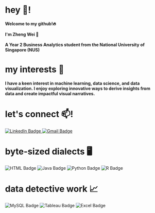 <h1 align="left">hey 👋!</h1>
<h4 align="left">Welcome to my github!🔥<br><br>
I'm Zheng Wei 🐳<br><br>
A Year 2 Business Analytics student from the National University of Singapore (NUS) </h4> 
<h1 align="left">my interests 👀</h1>
<h4 align="left">I have a keen interest in machine learning, data science, and data visualization. I enjoy exploring innovative ways to derive insights from data and create impactful visual narratives. <h4>
<h1 align="left">let's connect 📫!</h1>
<a href="https://linkedin.com/in/owzhengwei" target="_blank">
    <img src="https://img.shields.io/badge/LinkedIn-0077B5?style=for-the-badge&logo=linkedin&logoColor=white" alt="LinkedIn Badge"/>
</a>
<a href="mailto:owzhengwei.work@gmail.com" target="_blank">
    <img src="https://img.shields.io/badge/Gmail-D14836?style=for-the-badge&logo=gmail&logoColor=white" alt="Gmail Badge"/>
</a><br>
<h1 align="left">byte-sized dialects 🖥️</span><br></h1>
<div style="display: inline-block;">
    <img src="https://img.shields.io/badge/HTML5-E34F26?style=for-the-badge&logo=html5&logoColor=white" alt="HTML Badge"/>
    <img src="https://img.shields.io/badge/java-%23ED8B00.svg?style=for-the-badge&logo=openjdk&logoColor=white" alt="Java Badge"/> 
    <img src="https://img.shields.io/badge/Python-FFD43B?style=for-the-badge&logo=python&logoColor=blue" alt="Python Badge"/>
    <img src="https://img.shields.io/badge/r-%23276DC3.svg?style=for-the-badge&logo=r&logoColor=white" alt="R Badge"/>
</div>

<h1 align="left">data detective work 📈</span><br></h1>
<div style="display: inline-block;">
    <img src="https://img.shields.io/badge/mysql-4479A1.svg?style=for-the-badge&logo=mysql&logoColor=white" alt="MySQL Badge"/>
    <img src="https://img.shields.io/badge/Tableau-E97627?style=for-the-badge&logo=Tableau&logoColor=white" alt="Tableau Badge"/>
    <img src="https://img.shields.io/badge/Microsoft_Excel-217346?style=for-the-badge&logo=microsoft-excel&logoColor=white" alt="Excel Badge"/>
</div>



